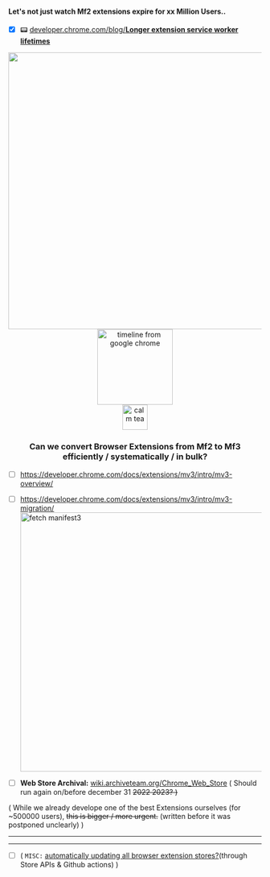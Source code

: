 #### Let's not just watch Mf2 extensions expire for xx Million Users..

- [x] 📟 [developer.chrome.com/blog/**Longer extension service worker lifetimes**](https://developer.chrome.com/blog/longer-esw-lifetimes/)

<div align="center"> <a href="https://developer.chrome.com/docs/extensions/mv3/mv2-sunset/" ><img width="550px" src="https://user-images.githubusercontent.com/25022245/220762308-acd33a68-438a-4afb-a88c-a9751ac85474.png"> </a> <img alt="timeline from google chrome" width="150px" src="https://user-images.githubusercontent.com/25022245/134730996-f61d85fe-9513-427e-ac5d-af1c246c03f4.png" ><br>
<img alt="calm tea" height="50px" src="https://user-images.githubusercontent.com/25022245/134731283-fa5aac7c-ecb4-4c1e-8a87-65ad52f3776e.png">                             
 <h3>  Can we convert Browser Extensions from Mf2 to Mf3 efficiently / systematically / in bulk? </h3>
</div>

- [ ] https://developer.chrome.com/docs/extensions/mv3/intro/mv3-overview/

- [ ]  https://developer.chrome.com/docs/extensions/mv3/intro/mv3-migration/ <br> <img width="515" alt="fetch manifest3" src="https://user-images.githubusercontent.com/25022245/220757620-f6471753-3553-43db-83c9-4dac9c89b84e.png">

- [ ] **Web Store Archival:** [wiki.archiveteam.org/Chrome_Web_Store](https://wiki.archiveteam.org/index.php/Chrome_Web_Store) ( Should run again on/before december 31 <del> 2022 <del> 2023? )  <br>

( While we already develope one of the best Extensions ourselves (for ~500000 users),  <del> this is bigger / more urgent.</del> (written before it was postponed unclearly)  )

---
---
  
- [ ] ( <code>MISC:</code> [automatically updating all browser extension stores?](https://github.com/code-for-charity/YouTube-Extension/issues/842#issuecomment-812566767)(through Store APIs & Github actions)  )





